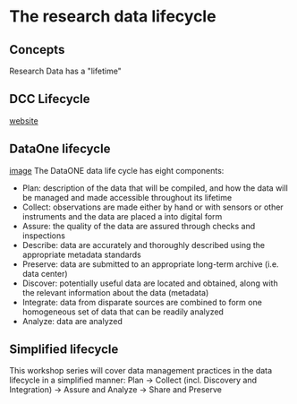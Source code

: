 # The research data lifecycle

## Concepts
Research Data has a "lifetime"

## DCC Lifecycle
[website](http://www.dcc.ac.uk/resources/curation-lifecycle-model)


## DataOne lifecycle
[image](dataone-data_lifecycle-image.png)
The DataONE data life cycle has eight components:

- Plan: description of the data that will be compiled, and how the data will be managed and made accessible throughout its lifetime
- Collect: observations are made either by hand or with sensors or other instruments and the data are placed a into digital form
- Assure: the quality of the data are assured through checks and inspections
- Describe: data are accurately and thoroughly described using the appropriate metadata standards
- Preserve: data are submitted to an appropriate long-term archive (i.e. data center)
- Discover: potentially useful data are located and obtained, along with the relevant information about the data (metadata)
- Integrate: data from disparate sources are combined to form one homogeneous set of data that can be readily analyzed
- Analyze: data are analyzed

## Simplified lifecycle
This workshop series will cover data management practices in the data lifecycle in a simplified manner:
Plan -> Collect (incl. Discovery and Integration) -> Assure and Analyze -> Share and Preserve
